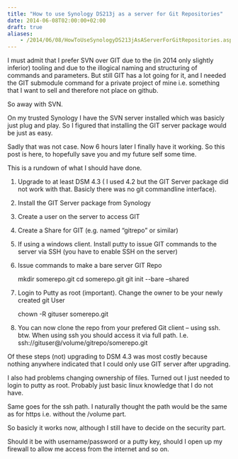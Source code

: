 ```yaml
---
title: "How to use Synology DS213j as a server for Git Repositories"
date: 2014-06-08T02:00:00+02:00
draft: true
aliases:
    - /2014/06/08/HowToUseSynologyDS213jAsAServerForGitRepositories.aspx
---
```

I must admit that I prefer SVN over GIT due to the (in 2014 only slightly inferior) tooling and due to the illogical naming and structuring of commands and parameters. 
But still GIT has a lot going for it, and I needed the GIT submodule command for a private project of mine  i.e. something that I want to sell 
and therefore not place on github.

So away with SVN.

On my trusted Synology I have the SVN server installed which was basicly just plug and play. So I figured that installing the GIT server package would be just as easy.

Sadly that was not case. Now 6 hours later I finally have it working. So this post is here, to hopefully save you and my future self some time.

This is a rundown of what I should have done.

1. Upgrade to at least DSM 4.3 ( I used 4.2 but the GIT Server package did not work with that. Basicly there was no git commandline interface).
1. Install the GIT Server package from Synology
1. Create a user on the server to access GIT
1. Create a Share for GIT (e.g. named “gitrepo” or similar)
1. If using a windows client. Install putty to issue GIT commands to the server via SSH (you have to enable SSH on the server)
1. Issue commands to make a bare server GIT Repo

	mkdir somerepo.git
	cd somerepo.git
	git init --bare –shared

1. Login to Putty as root (important). Change the owner to be your newly created git User

	chown -R gituser somerepo.git

1. You can now clone the repo from your prefered Git client – using ssh.
btw. When using ssh you should access it via full path. I.e. ssh://gituser@<servername or ip>/volume<x>/gitrepo/somerepo.git

Of these steps (not) upgrading to DSM 4.3 was most costly because nothing anywhere indicated that I could only use GIT server after upgrading.

I also had problems changing ownership of files. Turned out I just needed to login to putty as root. Probably just basic linux knowledge that I do not have.

Same goes for the ssh path. I naturally thought the path would be the same as for https i.e. without the /volume<x> part.

So basicly it works now, although I still have to decide on the security part.

Should it be with username/password or a putty key, should I open up my firewall to allow me access from the internet and so on.